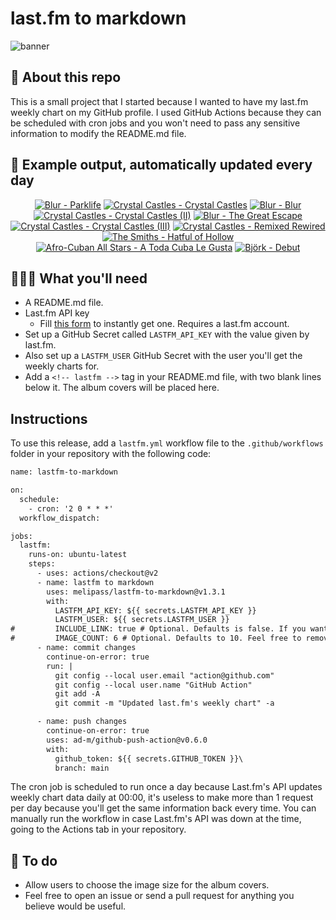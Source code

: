 # last.fm to markdown

![banner](banner.png)

## 🤖 About this repo
This is a small project that I started because I wanted to have my last.fm weekly chart on my GitHub profile. I used GitHub Actions because they can be scheduled with cron jobs and you won't need to pass any sensitive information to modify the README.md file.

## 🎵 Example output, automatically updated every day
<!-- lastfm -->
<p align="center"><a href="https://www.last.fm/music/Blur/Parklife"><img src="https://lastfm.freetls.fastly.net/i/u/64s/19e7df241eead2786c81e5f50c4f3364.png" title="Blur - Parklife"></a> <a href="https://www.last.fm/music/Crystal+Castles/Crystal+Castles"><img src="https://lastfm.freetls.fastly.net/i/u/64s/8da6d80eb32a8b6f35fdf09d89a004f0.jpg" title="Crystal Castles - Crystal Castles"></a> <a href="https://www.last.fm/music/Blur/Blur"><img src="https://lastfm.freetls.fastly.net/i/u/64s/5cc94288ee91f2bf085204ea693f8607.jpg" title="Blur - Blur"></a> <a href="https://www.last.fm/music/Crystal+Castles/Crystal+Castles+(II)"><img src="https://lastfm.freetls.fastly.net/i/u/64s/6ee5936b857f66ac31be6082eb66e5a5.jpg" title="Crystal Castles - Crystal Castles (II)"></a> <a href="https://www.last.fm/music/Blur/The+Great+Escape"><img src="https://lastfm.freetls.fastly.net/i/u/64s/a3e5e041b33885e07f90d5b1efd687b8.png" title="Blur - The Great Escape"></a> <a href="https://www.last.fm/music/Crystal+Castles/Crystal+Castles+(III)"><img src="https://lastfm.freetls.fastly.net/i/u/64s/7261a45a2f8f43b1be664083bca47df4.png" title="Crystal Castles - Crystal Castles (III)"></a> <a href="https://www.last.fm/music/Crystal+Castles/Remixed+Rewired"><img src="https://lastfm.freetls.fastly.net/i/u/64s/aa9df5a0802d4e95a115d8315f18e258.png" title="Crystal Castles - Remixed Rewired"></a> <a href="https://www.last.fm/music/The+Smiths/Hatful+of+Hollow"><img src="https://lastfm.freetls.fastly.net/i/u/64s/801e9320ef8d416ec178eea1c8d3af98.png" title="The Smiths - Hatful of Hollow"></a> <a href="https://www.last.fm/music/Afro-Cuban+All+Stars/A+Toda+Cuba+Le+Gusta"><img src="https://lastfm.freetls.fastly.net/i/u/64s/8c77628d4092370aa4e99a54d61295a0.jpg" title="Afro-Cuban All Stars - A Toda Cuba Le Gusta"></a> <a href="https://www.last.fm/music/Bj%C3%B6rk/Debut"><img src="https://lastfm.freetls.fastly.net/i/u/64s/7098faeeba40a168cea952f95204a89a.jpg" title="Björk - Debut"></a> </p>

          
## 👩🏽‍💻 What you'll need
* A README.md file.
* Last.fm API key
  * Fill [this form](https://www.last.fm/api/account/create) to instantly get one. Requires a last.fm account.
* Set up a GitHub Secret called ```LASTFM_API_KEY``` with the value given by last.fm.
* Also set up a ```LASTFM_USER``` GitHub Secret with the user you'll get the weekly charts for.
* Add a ```<!-- lastfm -->``` tag in your README.md file, with two blank lines below it. The album covers will be placed here.

## Instructions
To use this release, add a ```lastfm.yml``` workflow file to the ```.github/workflows``` folder in your repository with the following code:
```diff
name: lastfm-to-markdown

on:
  schedule:
    - cron: '2 0 * * *'
  workflow_dispatch:

jobs:
  lastfm:
    runs-on: ubuntu-latest
    steps:
      - uses: actions/checkout@v2
      - name: lastfm to markdown
        uses: melipass/lastfm-to-markdown@v1.3.1
        with:
          LASTFM_API_KEY: ${{ secrets.LASTFM_API_KEY }}
          LASTFM_USER: ${{ secrets.LASTFM_USER }}
#         INCLUDE_LINK: true # Optional. Defaults is false. If you want to include the link to the album page, set this to true.
#         IMAGE_COUNT: 6 # Optional. Defaults to 10. Feel free to remove this line if you want.
      - name: commit changes
        continue-on-error: true
        run: |
          git config --local user.email "action@github.com"
          git config --local user.name "GitHub Action"
          git add -A
          git commit -m "Updated last.fm's weekly chart" -a

      - name: push changes
        continue-on-error: true
        uses: ad-m/github-push-action@v0.6.0
        with:
          github_token: ${{ secrets.GITHUB_TOKEN }}\
          branch: main
```
The cron job is scheduled to run once a day because Last.fm's API updates weekly chart data daily at 00:00, it's useless to make more than 1 request per day because you'll get the same information back every time. You can manually run the workflow in case Last.fm's API was down at the time, going to the Actions tab in your repository.

## 🚧 To do
* Allow users to choose the image size for the album covers.
* Feel free to open an issue or send a pull request for anything you believe would be useful.

